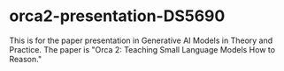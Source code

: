 # orca2-presentation-DS5690
This is for the paper presentation in Generative AI Models in Theory and Practice. The paper is "Orca 2: Teaching Small Language Models How to Reason."
